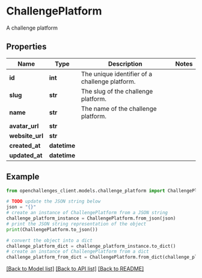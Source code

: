 # ChallengePlatform

A challenge platform

## Properties

Name | Type | Description | Notes
------------ | ------------- | ------------- | -------------
**id** | **int** | The unique identifier of a challenge platform. | 
**slug** | **str** | The slug of the challenge platform. | 
**name** | **str** | The name of the challenge platform. | 
**avatar_url** | **str** |  | 
**website_url** | **str** |  | 
**created_at** | **datetime** |  | 
**updated_at** | **datetime** |  | 

## Example

```python
from openchallenges_client.models.challenge_platform import ChallengePlatform

# TODO update the JSON string below
json = "{}"
# create an instance of ChallengePlatform from a JSON string
challenge_platform_instance = ChallengePlatform.from_json(json)
# print the JSON string representation of the object
print(ChallengePlatform.to_json())

# convert the object into a dict
challenge_platform_dict = challenge_platform_instance.to_dict()
# create an instance of ChallengePlatform from a dict
challenge_platform_from_dict = ChallengePlatform.from_dict(challenge_platform_dict)
```
[[Back to Model list]](../README.md#documentation-for-models) [[Back to API list]](../README.md#documentation-for-api-endpoints) [[Back to README]](../README.md)


